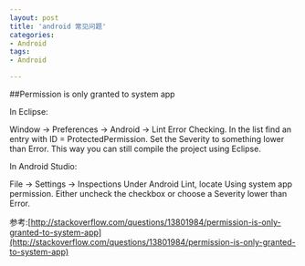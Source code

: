 ```yaml
---
layout: post
title: 'android 常见问题'
categories:
- Android
tags:
- Android

---
```


##Permission is only granted to system app

In Eclipse:

Window -> Preferences -> Android -> Lint Error Checking.
In the list find an entry with ID = ProtectedPermission. Set the Severity to something lower than Error. This way you can still compile the project using Eclipse.

In Android Studio:

File -> Settings -> Inspections
Under Android Lint, locate Using system app permission. Either uncheck the checkbox or choose a Severity lower than Error.

参考:[http://stackoverflow.com/questions/13801984/permission-is-only-granted-to-system-app](http://stackoverflow.com/questions/13801984/permission-is-only-granted-to-system-app)  
